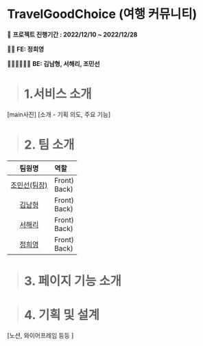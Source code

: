 # TravelGoodChoice (여행 커뮤니티)

📆 **프로젝트 진행기간 : 2022/12/10 ~ 2022/12/28**

👩‍💻 **FE: 정희영**

👩‍💻👨‍💻👩‍💻 **BE: 김남형, 서해리, 조민선**

> # 1.서비스 소개 
[main사진]
[소개 - 기획 의도, 주요 기능]


> # 2. 팀 소개
|팀원명|역할|
|:--:|:--|
[조민선(팀장)](https://github.com/MinsunCho-dev)|Front) </br>Back) |
|[김남형](https://github.com/namhyong)|Front) </br>Back) |
|[서해리](https://github.com/SeoHaeRi)|Front) </br>Back) |
|[정희영](https://github.com/hiii-young)|Front) </br>Back) |

> # 3. 페이지 기능 소개

> # 4. 기획 및 설계
[노션, 와이어프레임 등등 ]
